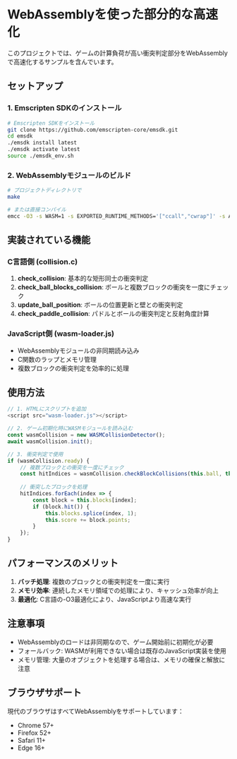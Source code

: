 # WebAssemblyを使った部分的な高速化

このプロジェクトでは、ゲームの計算負荷が高い衝突判定部分をWebAssemblyで高速化するサンプルを含んでいます。

## セットアップ

### 1. Emscripten SDKのインストール

```bash
# Emscripten SDKをインストール
git clone https://github.com/emscripten-core/emsdk.git
cd emsdk
./emsdk install latest
./emsdk activate latest
source ./emsdk_env.sh
```

### 2. WebAssemblyモジュールのビルド

```bash
# プロジェクトディレクトリで
make

# または直接コンパイル
emcc -O3 -s WASM=1 -s EXPORTED_RUNTIME_METHODS='["ccall","cwrap"]' -s ALLOW_MEMORY_GROWTH=1 collision.c -o collision.js
```

## 実装されている機能

### C言語側 (collision.c)

1. **check_collision**: 基本的な矩形同士の衝突判定
2. **check_ball_blocks_collision**: ボールと複数ブロックの衝突を一度にチェック
3. **update_ball_position**: ボールの位置更新と壁との衝突判定
4. **check_paddle_collision**: パドルとボールの衝突判定と反射角度計算

### JavaScript側 (wasm-loader.js)

- WebAssemblyモジュールの非同期読み込み
- C関数のラップとメモリ管理
- 複数ブロックの衝突判定を効率的に処理

## 使用方法

```javascript
// 1. HTMLにスクリプトを追加
<script src="wasm-loader.js"></script>

// 2. ゲーム初期化時にWASMモジュールを読み込む
const wasmCollision = new WASMCollisionDetector();
await wasmCollision.init();

// 3. 衝突判定で使用
if (wasmCollision.ready) {
    // 複数ブロックとの衝突を一度にチェック
    const hitIndices = wasmCollision.checkBlockCollisions(this.ball, this.blocks);
    
    // 衝突したブロックを処理
    hitIndices.forEach(index => {
        const block = this.blocks[index];
        if (block.hit()) {
            this.blocks.splice(index, 1);
            this.score += block.points;
        }
    });
}
```

## パフォーマンスのメリット

1. **バッチ処理**: 複数のブロックとの衝突判定を一度に実行
2. **メモリ効率**: 連続したメモリ領域での処理により、キャッシュ効率が向上
3. **最適化**: C言語の-O3最適化により、JavaScriptより高速な実行

## 注意事項

- WebAssemblyのロードは非同期なので、ゲーム開始前に初期化が必要
- フォールバック: WASMが利用できない場合は既存のJavaScript実装を使用
- メモリ管理: 大量のオブジェクトを処理する場合は、メモリの確保と解放に注意

## ブラウザサポート

現代のブラウザはすべてWebAssemblyをサポートしています：
- Chrome 57+
- Firefox 52+
- Safari 11+
- Edge 16+
